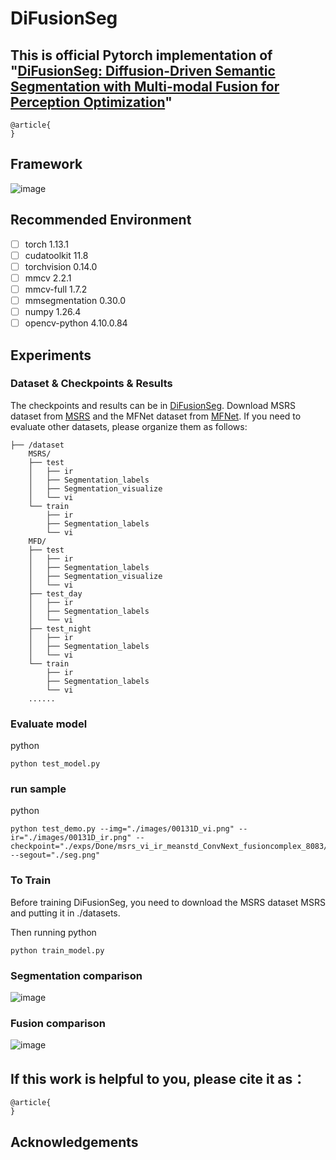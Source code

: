 # DiFusionSeg
This is official Pytorch implementation of "[DiFusionSeg: Diffusion-Driven Semantic Segmentation with Multi-modal Fusion for Perception Optimization]()"
 - 
```
@article{
}
```
## Framework
![image](./images/model_arch.jpg)

## Recommended Environment
 - [ ] torch  1.13.1
 - [ ] cudatoolkit 11.8
 - [ ] torchvision 0.14.0
 - [ ] mmcv  2.2.1
 - [ ] mmcv-full 1.7.2
 - [ ] mmsegmentation 0.30.0
 - [ ] numpy  1.26.4
 - [ ] opencv-python 4.10.0.84

## Experiments 
### Dataset & Checkpoints & Results
The checkpoints and results can be in [DiFusionSeg](https://www.dropbox.com/scl/fo/zjbyp7pml54epiz8wg4gj/AIGFfGfG8Ea_XU25WwyxQno?rlkey=1ywmahphox5f4kdqfrr8h1234&st=mag0vanh&dl=0). Download MSRS dataset from [MSRS](https://pan.baidu.com/s/18q_3IEHKZ48YBy2PzsOtRQ?pwd=MSRS) and the MFNet dataset from [MFNet](https://www.mi.t.u-tokyo.ac.jp/static/projects/mil_multispectral/).
If you need to evaluate other datasets, please organize them as follows:
```
├── /dataset
    MSRS/
    ├── test
    │   ├── ir
    │   ├── Segmentation_labels
    │   ├── Segmentation_visualize
    │   └── vi
    └── train
        ├── ir
        ├── Segmentation_labels
        └── vi
    MFD/
    ├── test
    │   ├── ir
    │   ├── Segmentation_labels
    │   ├── Segmentation_visualize
    │   └── vi
    ├── test_day
    │   ├── ir
    │   ├── Segmentation_labels
    │   └── vi
    ├── test_night
    │   ├── ir
    │   ├── Segmentation_labels
    │   └── vi
    └── train
        ├── ir
        ├── Segmentation_labels
        └── vi
    ......
```
### Evaluate model
python
```
python test_model.py
```
### run sample
python
```
python test_demo.py --img="./images/00131D_vi.png" --ir="./images/00131D_ir.png" --checkpoint="./exps/Done/msrs_vi_ir_meanstd_ConvNext_fusioncomplex_8083/best.pth" --segout="./seg.png"
```
### To Train
Before training DiFusionSeg, you need to download the MSRS dataset MSRS and putting it in ./datasets.

Then running 
python
```
python train_model.py
```
### Segmentation comparison
![image](./images/seg.png)
### Fusion comparison
![image](./images/fusion.png)
## If this work is helpful to you, please cite it as：
```
@article{
}
```
## Acknowledgements
